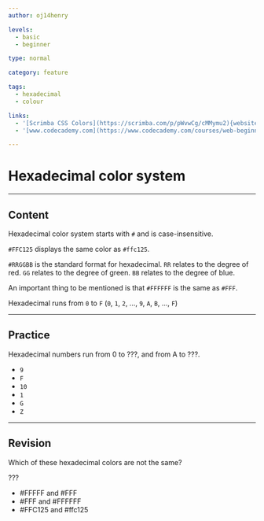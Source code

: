 ```yaml
---
author: oj14henry

levels:
  - basic
  - beginner

type: normal

category: feature

tags:
  - hexadecimal
  - colour

links:
  - '[Scrimba CSS Colors](https://scrimba.com/p/pWvwCg/cMMymu2){website}'
  - '[www.codecademy.com](https://www.codecademy.com/courses/web-beginner-en-TlhFi/2/2?curriculum_id=50579fb998b470000202dc8b){website}'

---
```


# Hexadecimal color system

---
## Content

Hexadecimal color system starts with `#` and is case-insensitive.

`#FFC125` displays the same color as `#ffc125`.


`#RRGGBB` is the standard format for hexadecimal.
`RR` relates to the degree of red.
`GG` relates to the degree of green.
`BB` relates to the degree of blue.

An important thing to be mentioned is that `#FFFFFF` is the same as `#FFF`.

Hexadecimal runs from `0` to `F`
(`0`, `1`, `2`, ..., `9`, `A`, `B`, ..., `F`)

---
## Practice

Hexadecimal numbers run from 0 to ???, and from A to ???.


* `9`
* `F`
* `10`
* `1`
* `G`
* `Z`

---
## Revision

Which of these hexadecimal colors are not the same?

???

* #FFFFF and #FFF
* #FFF and #FFFFFF
* #FFC125 and #ffc125

 
